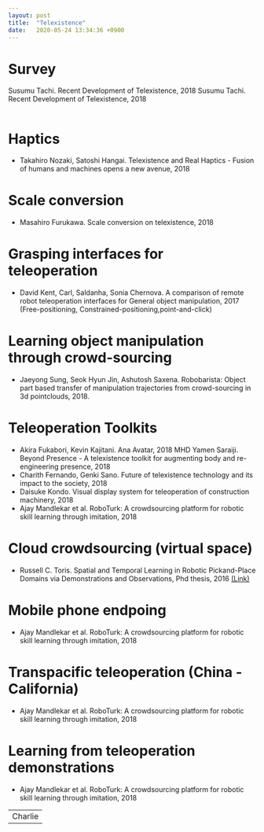 ```yaml
---
layout: post
title:  "Telexistence"
date:   2020-05-24 13:34:36 +0900
---
```


# Survey

<table>
  <tbody>
    <tr>
    Susumu Tachi. Recent Development of Telexistence, 2018
    </tr>
    <tr>
    Susumu Tachi. Recent Development of Telexistence, 2018
    </tr>    
  </tbody>
</table>

# Haptics
* Takahiro Nozaki, Satoshi Hangai. Telexistence and Real Haptics - Fusion of humans and machines opens a new avenue, 2018

# Scale conversion
* Masahiro Furukawa. Scale conversion on telexistence, 2018

# Grasping interfaces for teleoperation
* David Kent, Carl, Saldanha, Sonia Chernova. A comparison of remote robot teleoperation interfaces for General object manipulation, 2017 (Free-positioning, Constrained-positioning,point-and-click)

# Learning object manipulation through crowd-sourcing
* Jaeyong Sung, Seok Hyun Jin, Ashutosh Saxena. Robobarista: Object part based transfer of manipulation trajectories from crowd-sourcing in 3d pointclouds, 2018.

# Teleoperation Toolkits
* Akira Fukabori, Kevin Kajitani. Ana Avatar, 2018
MHD Yamen Saraiji. Beyond Presence - A telexistence toolkit for augmenting body and re-engineering presence, 2018
* Charith Fernando, Genki Sano. Future of telexistence technology and its impact to the society, 2018
* Daisuke Kondo. Visual display system for teleoperation of construction machinery, 2018
* Ajay Mandlekar et al. RoboTurk: A crowdsourcing platform for robotic skill learning through imitation, 2018

# Cloud crowdsourcing (virtual space)
* Russell C. Toris. Spatial and Temporal Learning in Robotic Pickand-Place Domains via Demonstrations and Observations, Phd thesis, 2016 <a href= "https://digitalcommons.wpi.edu/cgi/viewcontent.cgi?article=1134&context=etd-dissertations" > (Link) </a>

# Mobile phone endpoing
* Ajay Mandlekar et al. RoboTurk: A crowdsourcing platform for robotic skill learning through imitation, 2018

# Transpacific teleoperation (China - California)
* Ajay Mandlekar et al. RoboTurk: A crowdsourcing platform for robotic skill learning through imitation, 2018

# Learning from teleoperation demonstrations
* Ajay Mandlekar et al. RoboTurk: A crowdsourcing platform for robotic skill learning through imitation, 2018

<table>
  <tbody>
    <tr>    
      <td>Charlie</td>
    </tr>
  </tbody>
</table>

